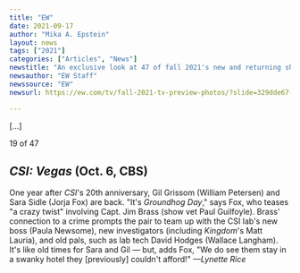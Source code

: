 ```yaml
---
title: "EW"
date: 2021-09-17
author: "Mika A. Epstein"
layout: news
tags: ["2021"]
categories: ["Articles", "News"]
newstitle: "An exclusive look at 47 of fall 2021's new and returning shows"
newsauthor: "EW Staff"
newssource: "EW"
newsurl: https://ew.com/tv/fall-2021-tv-preview-photos/?slide=329dde67-54d0-4732-95df-e1d9160fcded

---
```


[...]

19 of 47

## _CSI: Vegas_ (Oct. 6, CBS)

One year after _CSI_'s 20th anniversary, Gil Grissom (William Petersen) and Sara Sidle (Jorja Fox) are back. "It's _Groundhog Day_," says Fox, who teases "a crazy twist" involving Capt. Jim Brass (show vet Paul Guilfoyle). Brass' connection to a crime prompts the pair to team up with the CSI lab's new boss (Paula Newsome), new investigators (including _Kingdom_'s Matt Lauria), and old pals, such as lab tech David Hodges (Wallace Langham). It's like old times for Sara and Gil — but, adds Fox, "We do see them stay in a swanky hotel they [previously] couldn't afford!" _—Lynette Rice_
